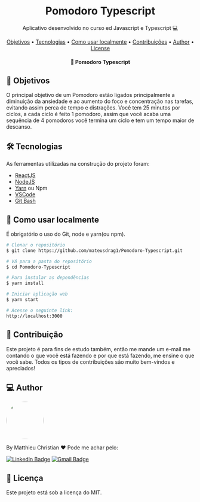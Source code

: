 <h1 align="center">
    Pomodoro Typescript
</h1>
<p align="center"> Aplicativo desenvolvido no curso ed Javascript e Typescript 💻 </p>

<p align="center">
 <a href="#objective">Objetivos</a> •
 <a href="#technologies">Tecnologias</a> • 
 <a href="#usage">Como usar localmente</a> • 
 <a href="#contribution">Contribuições</a> • 
 <a href="#author">Author</a> • 
 <a href="#license">License</a>
</p>

<h4 align="center"> 
	🎨 Pomodoro Typescript
</h4>

<h2 id="objective" > 🎯 Objetivos </h2>

O principal objetivo de um Pomodoro estão ligados principalmente a diminuição da ansiedade e ao aumento do foco e concentração nas tarefas, evitando assim perca de tempo e distrações. Você tem 25 minutos por ciclos, a cada ciclo é feito 1 pomodoro, assim que você acaba uma sequência de 4 pomodoros você termina um ciclo e tem um tempo maior de descanso.

<h2 id="technologies"> 🛠 Tecnologias </h2>

As ferramentas utilizadas na construção do projeto foram:

- [ReactJS](https://reactjs.org)
- [NodeJS](https://nodejs.org/en/)
- [Yarn](https://yarnpkg.com) ou Npm
- [VSCode](https://code.visualstudio.com)
- [Git Bash](https://gitforwindows.org/)

<h2 id="usage" > 👷 Como usar localmente </h2>

É obrigatório o uso do Git, node e yarn(ou npm).

```bash
# Clonar o repositório
$ git clone https://github.com/mateusdrag1/Pomodoro-Typescript.git

# Vá para a pasta do repositório
$ cd Pomodoro-Typescript

# Para instalar as dependências
$ yarn install

# Iniciar aplicação web
$ yarn start

# Acesse o seguinte link:
http://localhost:3000
```

<h2 id="contribution"> 🤝 Contribuição </h2>

Este projeto é para fins de estudo também, então me mande um e-mail me contando o que você está fazendo e por que está fazendo, me ensine o que você sabe. Todos os tipos de contribuições são muito bem-vindos e apreciados!

<h2 id="author"> 💻 Author </h2>

<img style="border-radius: 50%;" src="https://avatars.githubusercontent.com/u/10229087?v=4" width="100px;" alt=""/>

By Matthieu Christian ❤ Pode me achar pelo:

[![Linkedin Badge](https://img.shields.io/badge/LinkedIn-0077B5?style=for-the-badge&logo=linkedin&logoColor=white)](https://www.linkedin.com/in/matthieu-christian-emerenciano-de-oliveira-224101194/)
[![Gmail Badge](https://img.shields.io/badge/Gmail-D14836?style=for-the-badge&logo=gmail&logoColor=white)](mailto:matthieuceo@gmail.com)

<h2 id="license"> 📝 Licença </h2>

Este projeto está sob a licença do MIT. 
